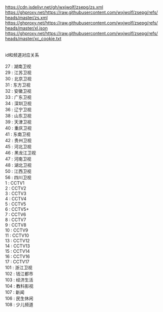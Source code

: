 https://cdn.jsdelivr.net/gh/wxjwolf/zsepg/zs.xml
<br>
https://ghproxy.net/https://raw.githubusercontent.com/wxjwolf/zsepg/refs/heads/master/zs.xml
<br>
https://ghproxy.net/https://raw.githubusercontent.com/wxjwolf/zsepg/refs/heads/master/xl.json
<br>
https://ghproxy.net/https://raw.githubusercontent.com/wxjwolf/zsepg/refs/heads/master/xc_cookie.txt
<br>
<br>
<br>
id和频道对应关系<br>
<br>
27 : 湖南卫视<br>
29 : 江苏卫视<br>
30 : 北京卫视<br>
31 : 东方卫视<br>
32 : 安徽卫视<br>
33 : 广东卫视<br>
34 : 深圳卫视<br>
36 : 辽宁卫视<br>
38 : 山东卫视<br>
39 : 天津卫视<br>
40 : 重庆卫视<br>
41 : 东南卫视<br>
42 : 贵州卫视<br>
45 : 河北卫视<br>
46 : 黑龙江卫视<br>
47 : 河南卫视<br>
48 : 湖北卫视<br>
50 : 江西卫视<br>
56 : 四川卫视<br>
1 : CCTV1<br>
2 : CCTV2<br>
3 : CCTV3<br>
4 : CCTV4<br>
5 : CCTV5<br>
6 : CCTV5+<br>
7 : CCTV6<br>
8 : CCTV7<br>
9 : CCTV8<br>
10 : CCTV9<br>
11 : CCTV10<br>
13 : CCTV12<br>
14 : CCTV13<br>
15 : CCTV14<br>
16 : CCTV16<br>
17 : CCTV17<br>
101 : 浙江卫视<br>
102 : 钱江都市<br>
103 : 经济生活<br>
104 : 教科影视<br>
107 : 新闻<br>
106 : 民生休闲<br>
108 : 少儿频道<br>
